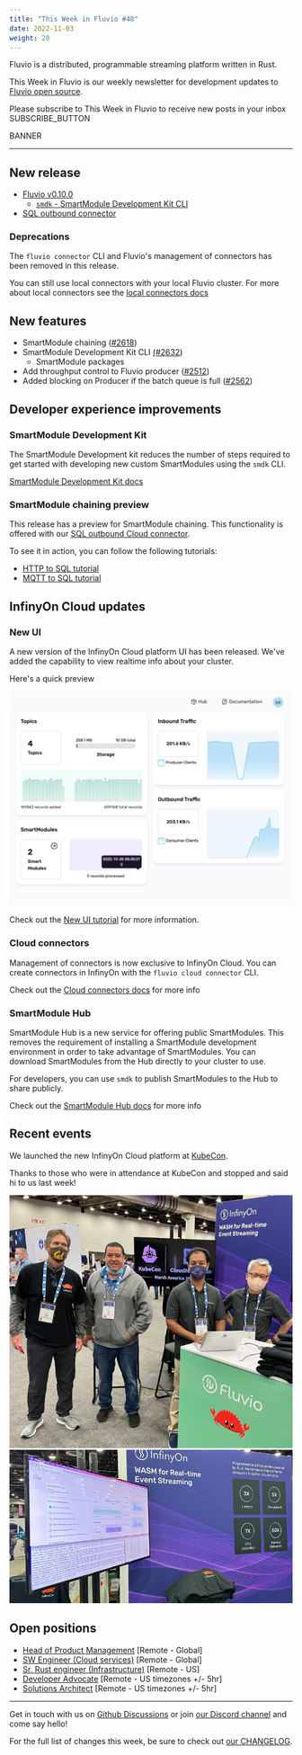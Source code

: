 ```yaml
---
title: "This Week in Fluvio #48"
date: 2022-11-03
weight: 20
---
```

Fluvio is a distributed, programmable streaming platform written in Rust.

This Week in Fluvio is our weekly newsletter for development updates to [Fluvio open source].

Please subscribe to This Week in Fluvio to receive new posts in your inbox
SUBSCRIBE_BUTTON


BANNER

---

## New release

* [Fluvio v0.10.0](https://github.com/infinyon/fluvio/releases/tag/v0.10.0)
  * [`smdk` - SmartModule Development Kit CLI](/docs/connectors/smartmodules/smdk/introduction)
* [SQL outbound connector](/docs/connectors/catalog/outbound/sql)

### Deprecations
The `fluvio connector` CLI and Fluvio's management of connectors has been removed in this release.

You can still use local connectors with your local Fluvio cluster. For more about local connectors see the [local connectors docs](/connectors/)

## New features

* SmartModule chaining ([#2618](https://github.com/infinyon/fluvio/pull/2618))
* SmartModule Development Kit CLI [(#2632](https://github.com/infinyon/fluvio/pull/2632))
  * SmartModule packages
* Add throughput control to Fluvio producer ([#2512](https://github.com/infinyon/fluvio/pull/2512))
* Added blocking on Producer if the batch queue is full ([#2562](https://github.com/infinyon/fluvio/pull/2562))


## Developer experience improvements

### SmartModule Development Kit
The SmartModule Development kit reduces the number of steps required to get started with developing new custom SmartModules using the `smdk` CLI.

[SmartModule Development Kit docs](/docs/connectors/smartmodules/smdk/introduction)

### SmartModule chaining preview
This release has a preview for SmartModule chaining. This functionality is offered with our [SQL outbound Cloud connector](/docs/connectors/catalog/outbound/sql).

To see it in action, you can follow the following tutorials:

* [HTTP to SQL tutorial](/docs/fluvio/tutorials/http-to-sql)
* [MQTT to SQL tutorial](/docs/fluvio/tutorials/mqtt-to-sql)


## InfinyOn Cloud updates

### New UI
A new version of the InfinyOn Cloud platform UI has been released. We've added the capability to view realtime info about your cluster.

Here's a quick preview

<img src="/news/images/0048/cloud-dashboard-screenshot.png" alt="A cropped screenshot of the new InfinyOn Cloud web UI"/>

Check out the [New UI tutorial](/docs/cloud/how-to/use-infinyon-cloud) for more information.

### Cloud connectors
Management of connectors is now exclusive to InfinyOn Cloud. You can create connectors in InfinyOn with the `fluvio cloud connector` CLI.

Check out the [Cloud connectors docs](/docs/connectors/quickstart) for more info

### SmartModule Hub
SmartModule Hub is a new service for offering public SmartModules. This removes the requirement of installing a SmartModule development environment in order to take advantage of SmartModules. You can download SmartModules from the Hub directly to your cluster to use.

For developers, you can use `smdk` to publish SmartModules to the Hub to share publicly.

Check out the [SmartModule Hub docs](/docs/cloud/hub/overview) for more info


## Recent events

We launched the new InfinyOn Cloud platform at [KubeCon](https://events.linuxfoundation.org/kubecon-cloudnativecon-north-america/).

Thanks to those who were in attendance at KubeCon and stopped and said hi to us last week!

<img src="/news/images/0048/infinyon-booth-team.png" alt="A group photo at KubeCon22 with members of the InfinyOn team"/>

<img src="/news/images/0048/infinyon-booth-ui.png" alt="A photo of the InfinyOn booth. A screen with the InfinyOn Cloud dashboard displayed in front of an InfinyOn branded purple background"/>

## Open positions
* [Head of Product Management](https://www.infinyon.com/careers/head-of-product-management) [Remote - Global]
* [SW Engineer (Cloud services)](https://www.infinyon.com/careers/cloud-engineer-mid-level) [Remote - Global]
* [Sr. Rust engineer (Infrastructure)](https://www.infinyon.com/careers/infrastructure-engineer-senior-level) [Remote - US]
* [Developer Advocate](https://www.infinyon.com/careers/developer-advocate-mid-senior-level) [Remote - US timezones +/- 5hr]
* [Solutions Architect](https://www.infinyon.com/careers/solutions-architect) [Remote - US timezones +/- 5hr]

---

Get in touch with us on [Github Discussions] or join [our Discord channel] and come say hello!

For the full list of changes this week, be sure to check out [our CHANGELOG].

[Fluvio open source]: https://github.com/infinyon/fluvio
[our CHANGELOG]: https://github.com/infinyon/fluvio/blob/master/CHANGELOG.md
[our Discord channel]: https://discordapp.com/invite/bBG2dTz
[Github Discussions]: https://github.com/infinyon/fluvio/discussions
